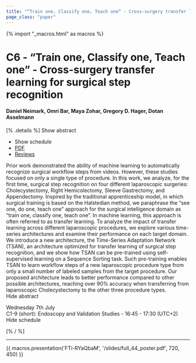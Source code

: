 ```yaml
---
title: "“Train one, Classify one, Teach one” - Cross-surgery transfer learning for surgical step recognition"
page_class: "paper"
---
```


{% import "_macros.html" as macros %}

# C6 - “Train one, Classify one, Teach one” - Cross-surgery transfer learning for surgical step recognition

#### Daniel Neimark, Omri Bar, Maya Zohar, Gregory D. Hager, Dotan Asselmann

[% .details %]
<a class="toggle_visibility" data-selector=".abstract" data-level="3">Show abstract</a>
- <a class="toggle_visibility" data-selector=".schedule" data-level="3">Show schedule</a>
- <a href="/proceedings/neimark21.pdf">PDF</a>
- <a href="https://openreview.net/forum?id=cTB4Qz3RzCl">Reviews</a>

<p>
    <span class="abstract">
        Prior work demonstrated the ability of machine learning to automatically recognize surgical workflow steps from videos. However, these studies focused on only a single type of procedure. In this work, we analyze, for the first time, surgical step recognition on four different laparoscopic surgeries: Cholecystectomy, Right Hemicolectomy, Sleeve Gastrectomy, and Appendectomy. Inspired by the traditional apprenticeship model, in which surgical training is based on the Halstedian method, we paraphrase the “see one, do one, teach one” approach for the surgical intelligence domain as “train one, classify one, teach one”. In machine learning, this approach is often referred to as transfer learning. To analyze the impact of transfer learning across different laparoscopic procedures, we explore various time-series architectures and examine their performance on each target domain. We introduce a new architecture, the Time-Series Adaptation Network (TSAN), an architecture optimized for transfer learning of surgical step recognition, and we show how TSAN can be pre-trained using self-supervised learning on a Sequence Sorting task. Such pre-training enables TSAN to learn workflow steps of a new laparoscopic procedure type from only a small number of labeled samples from the target procedure. Our proposed architecture leads to better performance compared to other possible architectures, reaching over 90% accuracy when transferring from laparoscopic Cholecystectomy to the other three procedure types.
        <br>
        <span class="actions"><a class="toggle_visibility" data-level="2">Hide abstract</a></span>
    </span>
</p>

<p>
    <span class="schedule">
         Wednesday 7th July<br>C1-9 (short): Endoscopy and Validation Studies - 16:45 - 17:30 (UTC+2)
        <br>
        <span class="actions"><a class="toggle_visibility" data-level="2">Hide schedule</a></span>
    </span>
</p>

[% / %]


---

{{ macros.presentation('FTi-RYaQbaM', '/slides/full_44_poster.pdf', 720, 450) }}
